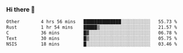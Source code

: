 ### Hi there 👋

<!--
**WShiBin/WShiBin** is a ✨ _special_ ✨ repository because its `README.md` (this file) appears on your GitHub profile.

Here are some ideas to get you started:

- 🔭 I’m currently working on ...
- 🌱 I’m currently learning ...
- 👯 I’m looking to collaborate on ...
- 🤔 I’m looking for help with ...
- 💬 Ask me about ...
- 📫 How to reach me: ...
- 😄 Pronouns: ...
- ⚡ Fun fact: ...
-->

<!--START_SECTION:waka-->

```txt
Other        4 hrs 56 mins   ██████████████░░░░░░░░░░░   55.73 %
Rust         1 hr 54 mins    █████▒░░░░░░░░░░░░░░░░░░░   21.57 %
C            36 mins         █▓░░░░░░░░░░░░░░░░░░░░░░░   06.78 %
Text         30 mins         █▒░░░░░░░░░░░░░░░░░░░░░░░   05.75 %
NSIS         18 mins         █░░░░░░░░░░░░░░░░░░░░░░░░   03.46 %
```

<!--END_SECTION:waka-->
